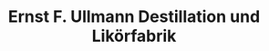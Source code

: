 ---
title: "Ernst F. Ullmann Destillation und Likörfabrik"
url: /marienberg/ernst-f-ullmann-destillation-und-likoerfabrik/
shop: Spirituosen
---